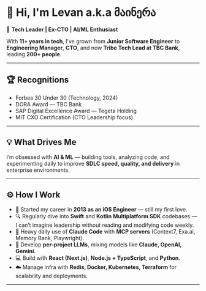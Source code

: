 # 👋 Hi, I'm Levan a.k.a მაინერა 

🚀 **Tech Leader | Ex-CTO | AI/ML Enthusiast**  

With **11+ years in tech**, I’ve grown from **Junior Software Engineer** to **Engineering Manager**, **CTO**, and now **Tribe Tech Lead at TBC Bank**, leading **200+ people**.  

---

## 🏆 Recognitions  
- Forbes 30 Under 30 (Technology, 2024)  
- DORA Award — TBC Bank  
- SAP Digital Excellence Award — Tegeta Holding  
- MIT CXO Certification (CTO Leadership focus)  

---

## 💡 What Drives Me  
I’m obsessed with **AI & ML** — building tools, analyzing code, and experimenting daily to improve **SDLC speed, quality, and delivery** in enterprise environments.  

---

## ⚙️ How I Work  
- 🎯 Started my career in **2013 as an iOS Engineer** — still my first love.  
- 🔍 Regularly dive into **Swift** and **Kotlin Multiplatform SDK** codebases — I can’t imagine leadership without reading and modifying code weekly.  
- 🤖 Heavy daily use of **Claude Code** with **MCP servers** (Context7, Exa.ai, Memory Bank, Playwright).  
- 🧩 Develop **per-project LLMs**, mixing models like **Claude, OpenAI, Gemini**.  
- 💻 Build with **React (Next.js)**, **Node.js + TypeScript**, and **Python**.  
- ☁️ Manage infra with **Redis, Docker, Kubernetes, Terraform** for scalability and deployments.  

---
